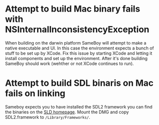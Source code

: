 # Attempt to build Mac binary fails with NSInternalInconsistencyException

When building on the darwin platform SameBoy will attempt to make a native executable and UI. In this case the environment expects a bunch of stuff to be set up by XCode. Fix this issue by starting XCode and letting it install components and set up the environment. After it's done building SameBoy should work (wehther or not XCode continues to run).

# Attempt to build SDL binaris on Mac fails on linking

Sameboy expects you to have installed the SDL2 framework you can find the binaries on the [SLD homepage](https://www.libsdl.org/download-2.0.php). Mount the DMG and copy SDL2.framework to `/Library/Frameworks/`.
